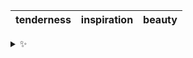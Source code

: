 | tenderness | inspiration | beauty |
| :--------: | :---------: | :----: |

<details>
  <summary>✨</summary>
  These words are chosen at random each day. New words will appear here tomorrow morning.
</details>